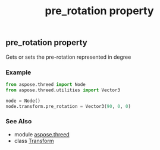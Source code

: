 ﻿---
title: pre_rotation property
second_title: Aspose.3D for Python via .NET API References
description: 
type: docs
weight: 220
url: /python-net/aspose.threed/transform/pre_rotation/
is_root: false
---

## pre_rotation property


Gets or sets the pre-rotation represented in degree

### Example 


```python
from aspose.threed import Node
from aspose.threed.utilities import Vector3

node = Node()
node.transform.pre_rotation = Vector3(90, 0, 0)

```

### See Also
* module [aspose.threed](../../)
* class [Transform](/3d/python-net/aspose.threed/transform)
